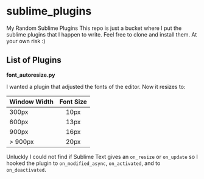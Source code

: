 sublime_plugins
===============
My Random Sublime Plugins
This repo is just a bucket where I put the sublime plugins that I happen to write.
Feel free to clone and install them.
At your own risk :)

List of Plugins
---

**font_autoresize.py**

I wanted a plugin that adjusted the fonts of the editor.
Now it resizes to:

| Window Width  | Font Size |
| ------------- |:---------:| 
|   300px      | 10px       | 
|   600px      | 13px       | 
|   900px      | 16px       |
| > 900px      | 20px       | 

Unluckly I could not find if Sublime Text gives an `on_resize` or
`on_update` so I hooked the plugin to `on_modified_async`, `on_activated`, 
and to `on_deactivated`.
